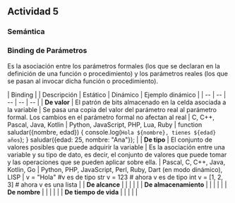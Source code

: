 ## Actividad 5

### Semántica

### Binding de Parámetros

Es la asociación entre los parámetros formales (los que se declaran en la definición de una función o procedimiento) y los parámetros reales (los que se pasan al invocar dicha función o procedimiento).

  | Binding | | Descripción | Estático | Dinámico | Ejemplo dinámico |
  | -- | -- | -- | -- | -- |
  | **De valor**   | El patrón de bits almacenado en la celda asociada a la variable | Se pasa una copia del valor del parámetro real al parámetro formal. Los cambios en el parámetro formal no afectan al real | C, C++, Pascal, Java, Kotlin | Python, JavaScript, PHP, Lua, Ruby | function saludar({nombre, edad}) {
    console.log(`Hola ${nombre}, tienes ${edad} años`);
}
saludar({edad: 25, nombre: "Ana"}); 
 |
  | **De tipo**    | El conjunto de valores posibles que puede adquirir la variable | Es la asociación entre una variable y su tipo de dato, es decir, el conjunto de valores que puede tomar y las operaciones que se pueden aplicar sobre ella. | Pascal, C, C++, Java, Kotlin, Go | Python, PHP, JavaScript, Perl, Ruby, Dart (en modo dinámico), LISP |  v = "Hola" #v es de tipo str
v = 123         # ahora v es de tipo int
v = [1, 2, 3]   # ahora v es una lista
 |
  | **De alcance** | | |  | |
  | **De almacenamiento** | | |  | |
  | **De nombre**         | | |  | |
  | **De tiempo de vida** | | |  | |
